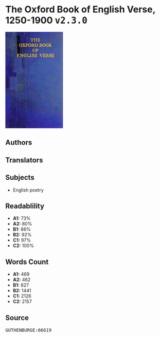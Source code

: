 # The Oxford Book of English Verse, 1250-1900 <kbd>v2.3.0</kbd>

![](./cover.medium.jpg "")

## Authors



## Translators



## Subjects


 - English poetry

## Readablility


 - **A1:** 73%
 - **A2:** 80%
 - **B1:** 86%
 - **B2:** 92%
 - **C1:** 97%
 - **C2:** 100%

## Words Count


 - **A1:** 489
 - **A2:** 462
 - **B1:** 827
 - **B2:** 1441
 - **C1:** 2126
 - **C2:** 2157

## Source


<kbd>GUTHENBURGE:66619</kbd>
